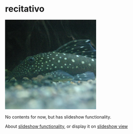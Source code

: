 recitativo
==========

![](img/moon_light_blue_fin_prof.JPG)

No contents for now, but has slideshow functionality.

About [slideshow functionality](slides.md), or display it on [slideshow view](slideshow.html?md=slides.md&title=Slides&theme=https://recitativo.github.io/revealjs-custom-jp.css)
